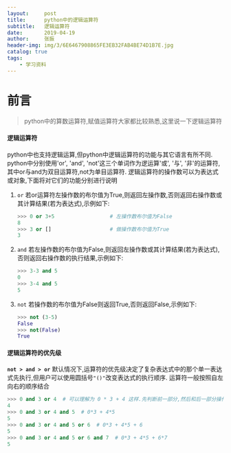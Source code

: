 ```yaml
---
layout:     post
title:      python中的逻辑运算符
subtitle:   逻辑运算符
date:       2019-04-19
author:     张振
header-img: img/3/6E6467908865FE3EB32FAB4BE74D1B7E.jpg
catalog: true
tags:
    - 学习资料
---
```


# 前言
> python中的算数运算符,赋值运算符大家都比较熟悉,这里说一下逻辑运算符

#### 逻辑运算符
python中也支持逻辑运算,但python中逻辑运算符的功能与其它语言有所不同. python中分别使用'or', 'and', 'not'这三个单词作为逻运算'或', '与', '非'的运算符,其中or与and为双目运算符,not为单目运算符.
逻辑运算符的操作数可以为表达式或对象,下面将对它们的功能分别进行说明
1. `or`
    若or运算符左操作数的布尔值为True,则返回左操作数,否则返回右操作数或其计算结果(若为表达式),示例如下:
    ```py
    >>> 0 or 3+5                  # 左操作数布尔值为False
    8
    >>> 3 or []                   # 做操作数布尔值为True
    3
    ```
2. `and`
    若左操作数的布尔值为False,则返回左操作数或其计算结果(若为表达式),否则返回右操作数的执行结果,示例如下:
    ```py
    >>> 3-3 and 5
    0
    >>> 3-4 and 5
    5
3. `not`
    若操作数的布尔值为False则返回True,否则返回False,示例如下:
    ```py
    >>> not (3-5)
    False
    >>> not(False)
    True
    ```
#### 逻辑运算符的优先级
**`not > and > or`**
默认情况下,运算符的优先级决定了复杂表达式中的那个单一表达式先执行,但用户可以使用圆括号`"()"`改变表达式的执行顺序.
运算符一般按照自左向右的顺序结合
```py
>>> 0 and 3 or 4  # 可以理解为 0 * 3 + 4 这样.先判断前一部分,然后和后一部分操作
4
>>> 0 and 3 or 4 and 5  # 0*3 + 4*5
5
>>> 0 and 3 or 4 and 5 or 6  # 0*3 + 4*5 + 6
5
>>> 0 and 3 or 4 and 5 or 6 and 7  # 0*3 + 4*5 + 6*7
5
```
